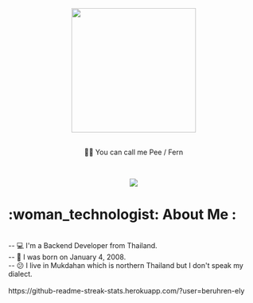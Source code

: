 <div id="header" align="center">
  <img src="https://media.tenor.com/PDJrqI6ktv8AAAAi/anime-girl.gif" width="250"/>
</div>
<br>
<p align="center">
  🥐🥨 You can call me <a>Pee / Fern</a>
</p>
<br>
<p align="center">
  <a href="https://skillicons.dev">
    <img src="https://skillicons.dev/icons?i=stackoverflow,github,linux,docker,js,react,bootstrap,nodejs,express,mysql,mongodb" />
  </a>
</p>
<h1>:woman_technologist: About Me :</h1>
 <br>
<div>
  -- 💻 I'm a Backend Developer from Thailand. <br>
  -- 👶 I was born on January 4, 2008. <br>
  -- 😕 I live in Mukdahan which is northern Thailand but I don't speak my dialect.
<br>
</div>
<br>
https://github-readme-streak-stats.herokuapp.com/?user=beruhren-ely
